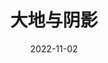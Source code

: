 ---
title: '大地与阴影'
date: '2022-11-02'
price: '20.00'
theaters: ['北京大学百周年纪念讲堂']
seat: ['8-2']
remark: ['原声影片・中文字幕']
---